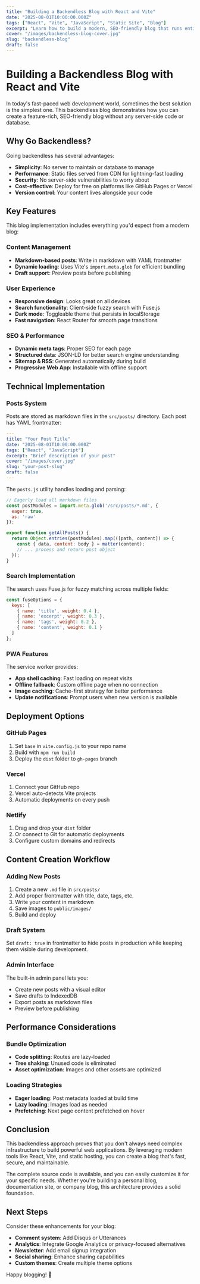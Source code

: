 ```yaml
---
title: "Building a Backendless Blog with React and Vite"
date: "2025-08-01T10:00:00.000Z"
tags: ["React", "Vite", "JavaScript", "Static Site", "Blog"]
excerpt: "Learn how to build a modern, SEO-friendly blog that runs entirely in the browser using React, Vite, and markdown files. No backend required!"
cover: "/images/backendless-blog-cover.jpg"
slug: "backendless-blog"
draft: false
---
```


# Building a Backendless Blog with React and Vite

In today's fast-paced web development world, sometimes the best solution is the simplest one. This backendless blog demonstrates how you can create a feature-rich, SEO-friendly blog without any server-side code or database.

## Why Go Backendless?

Going backendless has several advantages:

- **Simplicity**: No server to maintain or database to manage
- **Performance**: Static files served from CDN for lightning-fast loading
- **Security**: No server-side vulnerabilities to worry about
- **Cost-effective**: Deploy for free on platforms like GitHub Pages or Vercel
- **Version control**: Your content lives alongside your code

## Key Features

This blog implementation includes everything you'd expect from a modern blog:

### Content Management
- **Markdown-based posts**: Write in markdown with YAML frontmatter
- **Dynamic loading**: Uses Vite's `import.meta.glob` for efficient bundling
- **Draft support**: Preview posts before publishing

### User Experience
- **Responsive design**: Looks great on all devices
- **Search functionality**: Client-side fuzzy search with Fuse.js
- **Dark mode**: Toggleable theme that persists in localStorage
- **Fast navigation**: React Router for smooth page transitions

### SEO & Performance
- **Dynamic meta tags**: Proper SEO for each page
- **Structured data**: JSON-LD for better search engine understanding
- **Sitemap & RSS**: Generated automatically during build
- **Progressive Web App**: Installable with offline support

## Technical Implementation

### Posts System

Posts are stored as markdown files in the `src/posts/` directory. Each post has YAML frontmatter:

```yaml
---
title: "Your Post Title"
date: "2025-08-01T10:00:00.000Z"
tags: ["React", "JavaScript"]
excerpt: "Brief description of your post"
cover: "/images/cover.jpg"
slug: "your-post-slug"
draft: false
---
```

The `posts.js` utility handles loading and parsing:

```javascript
// Eagerly load all markdown files
const postModules = import.meta.glob('/src/posts/*.md', { 
  eager: true, 
  as: 'raw' 
});

export function getAllPosts() {
  return Object.entries(postModules).map(([path, content]) => {
    const { data, content: body } = matter(content);
    // ... process and return post object
  });
}
```

### Search Implementation

The search uses Fuse.js for fuzzy matching across multiple fields:

```javascript
const fuseOptions = {
  keys: [
    { name: 'title', weight: 0.4 },
    { name: 'excerpt', weight: 0.3 },
    { name: 'tags', weight: 0.2 },
    { name: 'content', weight: 0.1 }
  ]
};
```

### PWA Features

The service worker provides:
- **App shell caching**: Fast loading on repeat visits
- **Offline fallback**: Custom offline page when no connection
- **Image caching**: Cache-first strategy for better performance
- **Update notifications**: Prompt users when new version is available

## Deployment Options

### GitHub Pages
1. Set `base` in `vite.config.js` to your repo name
2. Build with `npm run build`
3. Deploy the `dist` folder to `gh-pages` branch

### Vercel
1. Connect your GitHub repo
2. Vercel auto-detects Vite projects
3. Automatic deployments on every push

### Netlify
1. Drag and drop your `dist` folder
2. Or connect to Git for automatic deployments
3. Configure custom domains and redirects

## Content Creation Workflow

### Adding New Posts
1. Create a new `.md` file in `src/posts/`
2. Add proper frontmatter with title, date, tags, etc.
3. Write your content in markdown
4. Save images to `public/images/`
5. Build and deploy

### Draft System
Set `draft: true` in frontmatter to hide posts in production while keeping them visible during development.

### Admin Interface
The built-in admin panel lets you:
- Create new posts with a visual editor
- Save drafts to IndexedDB
- Export posts as markdown files
- Preview before publishing

## Performance Considerations

### Bundle Optimization
- **Code splitting**: Routes are lazy-loaded
- **Tree shaking**: Unused code is eliminated
- **Asset optimization**: Images and other assets are optimized

### Loading Strategies
- **Eager loading**: Post metadata loaded at build time
- **Lazy loading**: Images load as needed
- **Prefetching**: Next page content prefetched on hover

## Conclusion

This backendless approach proves that you don't always need complex infrastructure to build powerful web applications. By leveraging modern tools like React, Vite, and static hosting, you can create a blog that's fast, secure, and maintainable.

The complete source code is available, and you can easily customize it for your specific needs. Whether you're building a personal blog, documentation site, or company blog, this architecture provides a solid foundation.

## Next Steps

Consider these enhancements for your blog:
- **Comment system**: Add Disqus or Utterances
- **Analytics**: Integrate Google Analytics or privacy-focused alternatives
- **Newsletter**: Add email signup integration
- **Social sharing**: Enhance sharing capabilities
- **Custom themes**: Create multiple theme options

Happy blogging! 🚀